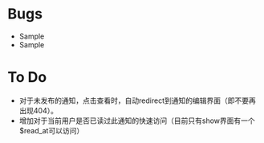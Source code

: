 Bugs
====
* Sample
* Sample

To Do
====
* 对于未发布的通知，点击查看时，自动redirect到通知的编辑界面（即不要再出现404）。
* 增加对于当前用户是否已读过此通知的快速访问（目前只有show界面有一个$read_at可以访问）